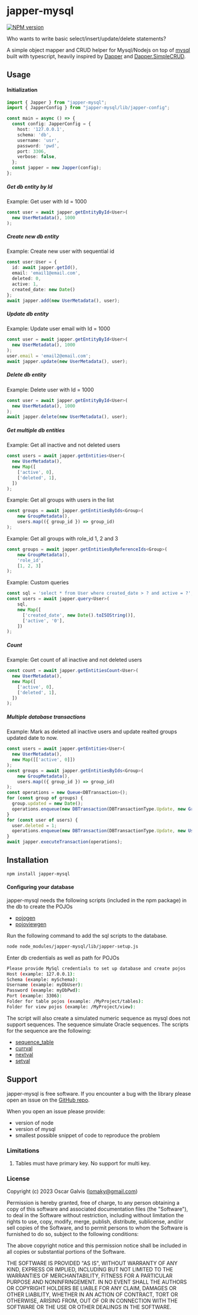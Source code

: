 # japper-mysql

<span class="badge-npmversion"><a href="https://www.npmjs.com/package/japper-mysql" title="View this project on NPM"><img src="https://img.shields.io/npm/v/japper.svg" alt="NPM version" /></a></span>

Who wants to write basic select/insert/update/delete statements?

A simple object mapper and CRUD helper for Mysql/Nodejs on top of [mysql](https://www.npmjs.com/package/mysql) built with typescript, heavily inspired by [Dapper](https://github.com/DapperLib/Dapper) and [Dapper.SimpleCRUD](https://github.com/ericdc1/Dapper.SimpleCRUD).


## Usage

#### Initialization

```typescript
import { Japper } from "japper-mysql";
import { JapperConfig } from "japper-mysql/lib/japper-config";

const main = async () => {
  const config: JapperConfig = {
    host: '127.0.0.1',
    schema: 'db',
    username: 'usr',
    password: 'pwd',
    port: 3306,
    verbose: false,
  };
  const japper = new Japper(config);
};
```
##### Get db entity by Id
Example: Get user with Id = 1000
```typescript
const user = await japper.getEntityById<User>(
  new UserMetadata(), 1000
);
```

##### Create new db entity
Example: Create new user with sequential id
```typescript
const user:User = {
  id: await japper.getId(),
  email: 'email1@email.com',
  deleted: 0,
  active: 1,
  created_date: new Date()
};
await japper.add(new UserMetadata(), user);
```

##### Update db entity
Example: Update user email with Id = 1000
```typescript
const user = await japper.getEntityById<User>(
  new UserMetadata(), 1000
);
user.email = 'email2@email.com';
await japper.update(new UserMetadata(), user);
```

##### Delete db entity
Example: Delete user with Id = 1000
```typescript
const user = await japper.getEntityById<User>(
  new UserMetadata(), 1000
);
await japper.delete(new UserMetadata(), user);
```

##### Get multiple db entities
Example: Get all inactive and not deleted users
```typescript
const users = await japper.getEntities<User>(
  new UserMetadata(),
  new Map([
	['active', 0],
	['deleted', 1],
  ])
);
```
Example: Get all groups with users in the list
```typescript
const groups = await japper.getEntitiesByIds<Group>(
    new GroupMetadata(),
    users.map(({ group_id }) => group_id)
);
```
Example: Get all groups with role_id 1, 2 and 3
```typescript
const groups = await japper.getEntitiesByReferenceIds<Group>(
    new GroupMetadata(),
    'role_id',
    [1, 2, 3]
);
```
Example: Custom queries
```typescript
const sql = 'select * from User where created_date > ? and active = ?';
const users = await japper.query<User>(
    sql,
    new Map([
      ['created_date', new Date().toISOString()],
      ['active', '0'],
    ])
);
```
##### Count
Example: Get count of all inactive and not deleted users
```typescript
const count = await japper.getEntitiesCount<User>(
  new UserMetadata(),
  new Map([
	['active', 0],
	['deleted', 1],
  ])
);
```
##### Multiple database transactions
Example: Mark as deleted all inactive users and update realted groups updated date to now.
```typescript
const users = await japper.getEntities<User>(
  new UserMetadata(),
  new Map([['active', 0]])
);
const groups = await japper.getEntitiesByIds<Group>(
    new GroupMetadata(),
    users.map(({ group_id }) => group_id)
);
const operations = new Queue<DBTransaction>();
for (const group of groups) {
  group.updated = new Date();
  operations.enqueue(new DBTransaction(DBTransactionType.Update, new GroupMetadata(), group));  
}
for (const user of users) {
  user.deleted = 1;
  operations.enqueue(new DBTransaction(DBTransactionType.Update, new UserMetadata(), user));
}
await japper.executeTransaction(operations);
```

## Installation

```bash
npm install japper-mysql
```

#### Configuring your database

japper-mysql needs the following scripts (included in the npm package) in the db to create the POJOs
- [pojogen](https://github.com/lomaky/japper/blob/main/src/sql-scripts/pojogen.sql)
- [pojoviewgen](https://github.com/lomaky/japper/blob/main/src/sql-scripts/pojoviewgen.sql)

Run the following command to add the sql scripts to the database.


```bash
node node_modules/japper-mysql/lib/japper-setup.js
```
Enter db credentials as well as path for POJOs
```bash
Please provide MySql credentials to set up database and create pojos
Host (example: 127.0.0.1): 
Schema (example: mySchema): 
Username (example: myDbUser): 
Password (example: myDbPwd): 
Port (example: 3306): 
Folder for table pojos (example: /MyProject/tables): 
Folder for view pojos (example: /MyProject/view): 
```

The script will also create a simulated numeric sequence as mysql does not support sequences. The sequence simulate Oracle sequences. The scripts for the sequence are the following:
- [sequence_table](https://github.com/lomaky/japper/blob/main/src/sql-scripts/sequence_table.sql) 
- [currval](https://github.com/lomaky/japper/blob/main/src/sql-scripts/currval.sql)
- [nextval](https://github.com/lomaky/japper/blob/main/src/sql-scripts/nextval.sql)
- [setval](https://github.com/lomaky/japper/blob/main/src/sql-scripts/setval.sql)


## Support

japper-mysql is free software. If you encounter a bug with the library please open an issue on the [GitHub repo](https://github.com/lomaky/japper).

When you open an issue please provide:

- version of node
- version of mysql
- smallest possible snippet of code to reproduce the problem

### Limitations

1. Tables must have primary key. No support for multi key.

### License

Copyright (c) 2023 Oscar Galvis (lomaky@gmail.com)

Permission is hereby granted, free of charge, to any person obtaining a copy
of this software and associated documentation files (the "Software"), to deal
in the Software without restriction, including without limitation the rights
to use, copy, modify, merge, publish, distribute, sublicense, and/or sell
copies of the Software, and to permit persons to whom the Software is
furnished to do so, subject to the following conditions:

The above copyright notice and this permission notice shall be included in
all copies or substantial portions of the Software.

THE SOFTWARE IS PROVIDED "AS IS", WITHOUT WARRANTY OF ANY KIND, EXPRESS OR
IMPLIED, INCLUDING BUT NOT LIMITED TO THE WARRANTIES OF MERCHANTABILITY,
FITNESS FOR A PARTICULAR PURPOSE AND NONINFRINGEMENT. IN NO EVENT SHALL THE
AUTHORS OR COPYRIGHT HOLDERS BE LIABLE FOR ANY CLAIM, DAMAGES OR OTHER
LIABILITY, WHETHER IN AN ACTION OF CONTRACT, TORT OR OTHERWISE, ARISING FROM,
OUT OF OR IN CONNECTION WITH THE SOFTWARE OR THE USE OR OTHER DEALINGS IN
THE SOFTWARE.
